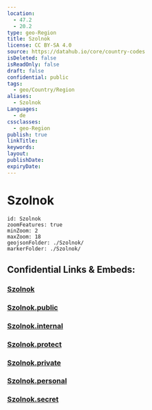 ```yaml
---
location:
  - 47.2
  - 20.2
type: geo-Region
title: Szolnok
license: CC BY-SA 4.0
source: https://datahub.io/core/country-codes
isDeleted: false
isReadOnly: false
draft: false
confidential: public
tags:
  - geo/Country/Region
aliases:
  - Szolnok
Languages:
  - de
cssclasses:
  - geo-Region
publish: true
linkTitle:
keywords:
layout:
publishDate:
expiryDate:
---
```


# Szolnok

```leaflet
id: Szolnok
zoomFeatures: true 
minZoom: 2 
maxZoom: 18
geojsonFolder: ./Szolnok/
markerFolder: ./Szolnok/
```


## Confidential Links & Embeds: 

### [Szolnok](/_Standards/Earth/Continent/Europe/Europe~East/Hungary/Counties~Hungary/Jász-Nagykun-Szolnok/counties~Jász-Nagykun-Szolnok/Szolnok.md) 

### [Szolnok.public](/_public/Earth/Continent/Europe/Europe~East/Hungary/Counties~Hungary/Jász-Nagykun-Szolnok/counties~Jász-Nagykun-Szolnok/Szolnok.public.md) 

### [Szolnok.internal](/_internal/Earth/Continent/Europe/Europe~East/Hungary/Counties~Hungary/Jász-Nagykun-Szolnok/counties~Jász-Nagykun-Szolnok/Szolnok.internal.md) 

### [Szolnok.protect](/_protect/Earth/Continent/Europe/Europe~East/Hungary/Counties~Hungary/Jász-Nagykun-Szolnok/counties~Jász-Nagykun-Szolnok/Szolnok.protect.md) 

### [Szolnok.private](/_private/Earth/Continent/Europe/Europe~East/Hungary/Counties~Hungary/Jász-Nagykun-Szolnok/counties~Jász-Nagykun-Szolnok/Szolnok.private.md) 

### [Szolnok.personal](/_personal/Earth/Continent/Europe/Europe~East/Hungary/Counties~Hungary/Jász-Nagykun-Szolnok/counties~Jász-Nagykun-Szolnok/Szolnok.personal.md) 

### [Szolnok.secret](/_secret/Earth/Continent/Europe/Europe~East/Hungary/Counties~Hungary/Jász-Nagykun-Szolnok/counties~Jász-Nagykun-Szolnok/Szolnok.secret.md)

